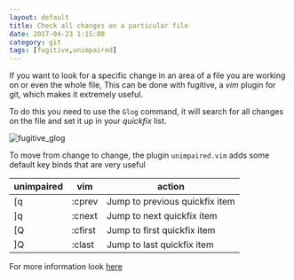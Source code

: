 ```yaml
---
layout: default
title: Check all changes on a particular file
date: 2017-04-23 1:15:00
category: git
tags: [fugitive,unimpaired]
---
```

If you want to look for a specific change in an area of a file you are working on or even the whole file,
 This can be done with fugitive, a _vim_ plugin for git, which makes it extremely useful.

To do this you need to use the `Glog` command, it will search for all changes on the file and set it up in your _quickfix_ list.

![fugitive_glog](https://cloud.githubusercontent.com/assets/778410/25282592/f5681798-267e-11e7-8105-100e1afe84e6.gif)

To move from change to change, the plugin `unimpaired.vim` adds some default key binds that are very useful

unimpaired|vim|action
--- | --- | ---
[q|:cprev|Jump to previous quickfix item
]q|:cnext|Jump to next quickfix item
[Q|:cfirst|Jump to first quickfix item
]Q|:clast|Jump to last quickfix item

For more information look [here](http://vimcasts.org/episodes/fugitive-vim-exploring-the-history-of-a-git-repository/)
